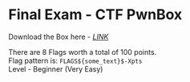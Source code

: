# Final Exam - CTF PwnBox
Download the Box here - [_LINK_](https://drive.google.com/file/d/1V6oP3fc5sJ1jIBWwci8LZhVmyGR5q8dm/view?usp=sharing)

There are 8 Flags worth a total of 100 points. <br>
Flag pattern is: `FLAGS${some_text}$-Xpts` <br>
Level - Beginner (Very Easy)
